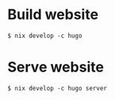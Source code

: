 # Build website

```
$ nix develop -c hugo
```

# Serve website

```
$ nix develop -c hugo server
```
